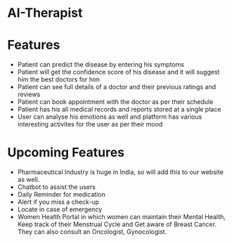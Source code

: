 # AI-Therapist

# Features
* Patient can predict the disease by entering his symptoms
* Patient will get the confidence score of his disease and it will suggest him the best doctors for him
* Patient can see full details of a doctor and their previous ratings and reviews
* Patient can book appointment with the doctor as per their schedule
* Patient has his all medical records and reports stored at a single place
* User can analyse his emotions as well and platform has various interesting activites for the user as per their mood

# Upcoming Features
* Pharmaceutical Industry is huge in India, so will add this to our website as well.
* Chatbot to assist the users
* Daily Reminder for medication
* Alert if you miss a check-up
* Locate in case of emergency
* Women Health Portal in which women can maintain their Mental Health, Keep track of their Menstrual Cycle and Get aware of Breast Cancer. They can also consult an Oncologist, Gynocologist.
